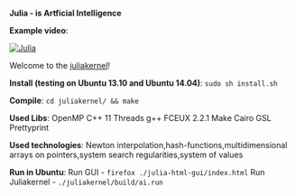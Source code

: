 **Julia - is  Artficial Intelligence**

**Example video**:


[![Julia](http://img.youtube.com/vi/GnBAp90lwcc/0.jpg)](http://www.youtube.com/watch?v=GnBAp90lwcc)


Welcome to the [juliakernel](http://juliabot.com/julia/)\!

**Install (testing on Ubuntu 13.10 and Ubuntu 14.04)**:
`sudo sh install.sh`

**Compile**:
`cd juliakernel/ && make`

**Used Libs**:
OpenMP
C++ 11 Threads
g++
FCEUX 2.2.1
Make
Cairo
GSL
Prettyprint

**Used technologies**:
Newton interpolation,hash-functions,multidimensional arrays on pointers,system search regularities,system of values

**Run in Ubuntu**:
Run GUI - `firefox ./julia-html-gui/index.html`
Run Juliakernel - `./juliakernel/build/ai.run`





